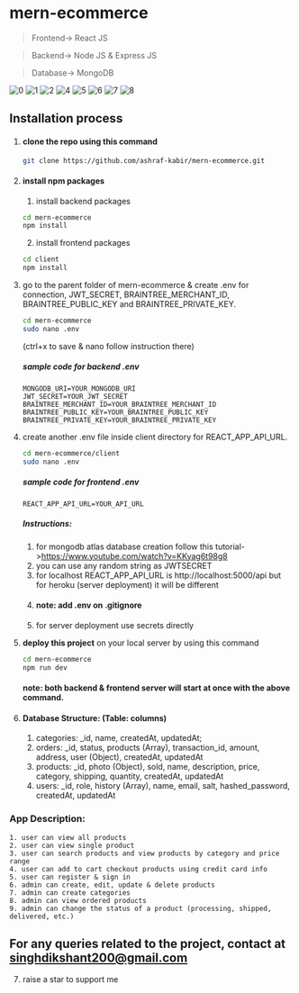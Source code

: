 # mern-ecommerce

> Frontend-> React JS

> Backend-> Node JS & Express JS

> Database-> MongoDB

![0](https://github.com/user-attachments/assets/9bec640e-fd69-4607-a3f1-e6cd55c42b54)
![1](https://github.com/user-attachments/assets/ac2634df-bbfe-4ad6-b6fc-a7b30d377e63)
![2](https://github.com/user-attachments/assets/e938453d-f2de-4ad1-ba40-846839cf8686)
![4](https://github.com/user-attachments/assets/78303685-f35e-491a-98de-cabd42827650)
![5](https://github.com/user-attachments/assets/dafc919f-17a7-478b-a0b6-1e70d9f6d6df)
![6](https://github.com/user-attachments/assets/9a9cf227-726c-4e1b-b90b-fa844230848a)
![7](https://github.com/user-attachments/assets/b57f1a5a-edc4-42f2-b60e-a1a0ef785f0e)
![8](https://github.com/user-attachments/assets/d15f9953-498c-4944-9ad0-f835b3130d42)

## Installation process
1. #### clone the repo using this command
    ```bash
    git clone https://github.com/ashraf-kabir/mern-ecommerce.git
    ```
2. #### install npm packages
    1. install backend packages
    ```bash
    cd mern-ecommerce
    npm install
    ```
    2. install frontend packages
    ```bash
    cd client
    npm install
    ```
3. go to the parent folder of mern-ecommerce & create .env for connection, JWT_SECRET, BRAINTREE_MERCHANT_ID, BRAINTREE_PUBLIC_KEY and BRAINTREE_PRIVATE_KEY.

    ```bash
    cd mern-ecommerce
    sudo nano .env
    ```
    (ctrl+x to save & nano follow instruction there)
    
    
    ##### sample code for backend .env
    ```env
    MONGODB_URI=YOUR_MONGODB_URI
    JWT_SECRET=YOUR_JWT_SECRET
    BRAINTREE_MERCHANT_ID=YOUR_BRAINTREE_MERCHANT_ID
    BRAINTREE_PUBLIC_KEY=YOUR_BRAINTREE_PUBLIC_KEY
    BRAINTREE_PRIVATE_KEY=YOUR_BRAINTREE_PRIVATE_KEY
    ```
4.  create another .env file inside client directory for REACT_APP_API_URL.

    ```bash
    cd mern-ecommerce/client
    sudo nano .env
    ```
    ##### sample code for frontend .env
    ```env
    REACT_APP_API_URL=YOUR_API_URL
    ```
    ##### Instructions:
    1. for mongodb atlas database creation follow this tutorial->https://www.youtube.com/watch?v=KKyag6t98g8
    2. you can use any random string as JWTSECRET
    3. for localhost REACT_APP_API_URL is http://localhost:5000/api
       but for heroku (server deployment) it will be different
    4. #### note: add .env on .gitignore
    5. for server deployment use secrets directly

5. <b>deploy this project</b> on your local server by using this command
    ```bash
    cd mern-ecommerce
    npm run dev
    ```
    #### note: both backend & frontend server will start at once with the above command.

6. #### Database Structure: (Table: columns)
    1. categories: _id, name, createdAt, updatedAt;
    2. orders:  _id, status, products (Array), transaction_id, amount, address, user (Object), createdAt, updatedAt
    3. products: _id, photo (Object), sold, name, description, price, category, shipping, quantity, createdAt, updatedAt
    4. users: _id, role, history (Array), name, email, salt, hashed_password, createdAt, updatedAt

### App Description:
    1. user can view all products
    2. user can view single product
    3. user can search products and view products by category and price range
    4. user can add to cart checkout products using credit card info
    5. user can register & sign in
    6. admin can create, edit, update & delete products
    7. admin can create categories
    8. admin can view ordered products
    9. admin can change the status of a product (processing, shipped, delivered, etc.)

## For any queries related to the project, contact at singhdikshant200@gmail.com
7. raise a star to support me
